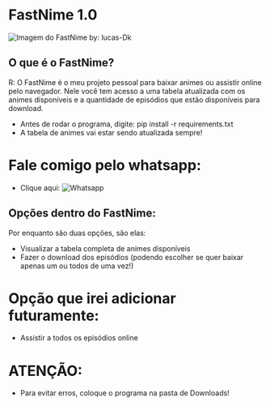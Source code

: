 # FastNime 1.0

![Imagem do FastNime by: lucas-Dk](https://user-images.githubusercontent.com/69327287/129746016-e6d93b08-5b66-4d71-a098-2c505f1c6a2e.png)


## O que é o FastNime?

R: O FastNime é o meu projeto pessoal para baixar animes ou assistir online pelo navegador.
Nele você tem acesso a uma tabela atualizada com os animes disponíveis e a quantidade de episódios
que estão disponíveis para download.

- Antes de rodar o programa, digite: pip install -r requirements.txt
- A tabela de animes vai estar sendo atualizada sempre!

# Fale comigo pelo whatsapp:

- Clique aqui: ![Whatsapp](https://wa.me/5531986802198)


## Opções dentro do FastNime:

Por enquanto são duas opções, são elas:

- Visualizar a tabela completa de animes disponíveis
- Fazer o download dos episódios (podendo escolher se quer baixar apenas um ou todos de uma vez!)

# Opção que irei adicionar futuramente:

- Assistir a todos os episódios online

# ATENÇÃO:

- Para evitar erros, coloque o programa na pasta de Downloads!
